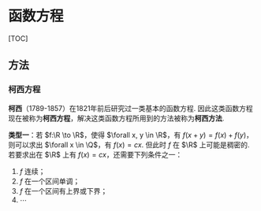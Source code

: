# 函数方程

[TOC]

## 方法

### 柯西方程

**柯西**（1789-1857）在1821年前后研究过一类基本的函数方程. 因此这类函数方程现在被称为**柯西方程**，解决这类函数方程所用到的方法被称为**柯西方法**.

**类型一**：若 $f:\R \to \R$，使得 $\forall x, y \in \R$，有 $f(x+y) = f(x) + f(y)$，则可以求出 $\forall x \in \Q$，有 $f(x) = cx$. 但此时 $f$ 在 $\R$ 上可能是稠密的. 若要求出在 $\R$ 上有 $f(x) = cx$，还需要下列条件之一：

1. $f$ 连续；
2. $f$ 在一个区间单调；
3. $f$ 在一个区间有上界或下界；
4. $\cdots$

[1]: https://zhuanlan.zhihu.com/p/80543711	"柯西方程与柯西方法 - 知乎"
[2]: https://baike.baidu.com/item/柯西方程/3689429	"柯西方程 - 百度百科"



